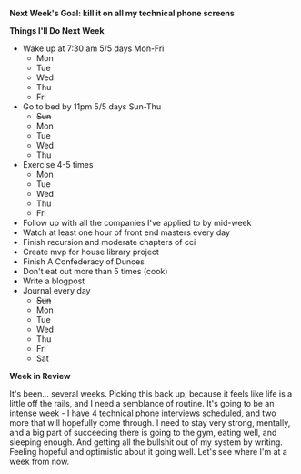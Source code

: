 __Next Week's Goal: kill it on all my technical phone screens__

__Things I'll Do Next Week__

- Wake up at 7:30 am 5/5 days Mon-Fri
  - Mon
  - Tue
  - Wed
  - Thu
  - Fri
- Go to bed by 11pm 5/5 days Sun-Thu
  - ~~Sun~~
  - Mon
  - Tue
  - Wed
  - Thu
- Exercise 4-5 times
  - Mon
  - Tue
  - Wed
  - Thu
  - Fri
- Follow up with all the companies I've applied to by mid-week
- Watch at least one hour of front end masters every day
- Finish recursion and moderate chapters of cci
- Create mvp for house library project
- Finish A Confederacy of Dunces
- Don't eat out more than 5 times (cook)
- Write a blogpost
- Journal every day
  - ~~Sun~~
  - Mon
  - Tue
  - Wed
  - Thu
  - Fri
  - Sat

__Week in Review__

It's been... several weeks. Picking this back up, because it feels like life is a little off the rails, 
and I need a semblance of routine. It's going to be an intense week - I have 4 technical phone interviews
scheduled, and two more that will hopefully come through. I need to stay very strong, mentally, and a big 
part of succeeding there is going to the gym, eating well, and sleeping enough. And getting all the bullshit
out of my system by writing. Feeling hopeful and optimistic about it going well. Let's see where I'm at a 
week from now. 
